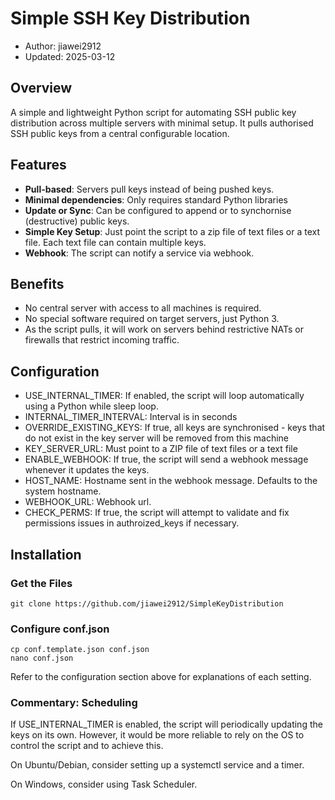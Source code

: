 # Simple SSH Key Distribution
- Author: jiawei2912
- Updated: 2025-03-12

## Overview

A simple and lightweight Python script for automating SSH public key distribution across multiple servers with minimal setup.
It pulls authorised SSH public keys from a central configurable location.


## Features

- **Pull-based**: Servers pull keys instead of being pushed keys.
- **Minimal dependencies**: Only requires standard Python libraries
- **Update or Sync**: Can be configured to append or to synchornise (destructive) public keys.
- **Simple Key Setup**: Just point the script to a zip file of text files or a text file. Each text file can contain multiple keys.
- **Webhook**: The script can notify a service via webhook.

## Benefits

- No central server with access to all machines is required.
- No special software required on target servers, just Python 3.
- As the script pulls, it will work on servers behind restrictive NATs or firewalls that restrict incoming traffic.

## Configuration
- USE_INTERNAL_TIMER: If enabled, the script will loop automatically using a Python while sleep loop.
- INTERNAL_TIMER_INTERVAL: Interval is in seconds
- OVERRIDE_EXISTING_KEYS: If true, all keys are synchronised - keys that do not exist in the key server will be removed from this machine
- KEY_SERVER_URL: Must point to a ZIP file of text files or a text file
- ENABLE_WEBHOOK: If true, the script will send a webhook message whenever it updates the keys.
- HOST_NAME: Hostname sent in the webhook message. Defaults to the system hostname.
- WEBHOOK_URL: Webhook url.
- CHECK_PERMS: If true, the script will attempt to validate and fix permissions issues in authroized_keys if necessary.

## Installation
### Get the Files
```
git clone https://github.com/jiawei2912/SimpleKeyDistribution
```
### Configure conf.json
```
cp conf.template.json conf.json
nano conf.json
```
Refer to the configuration section above for explanations of each setting.
### Commentary: Scheduling
If USE_INTERNAL_TIMER is enabled, the script will periodically updating the keys on its own. However, it would be more reliable to rely on the OS to control the script and to achieve this.

On Ubuntu/Debian, consider setting up a systemctl service and a timer.

On Windows, consider using Task Scheduler.